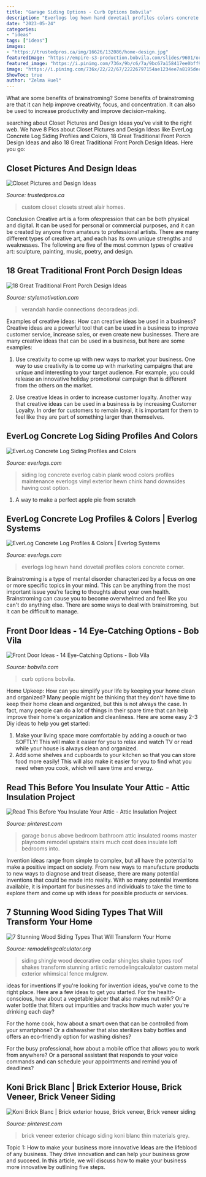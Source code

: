 ```yaml
---
title: "Garage Siding Options - Curb Options Bobvila"
description: "Everlogs log hewn hand dovetail profiles colors concrete corner"
date: "2023-05-24"
categories:
- "ideas"
tags: ["ideas"]
images:
- "https://trustedpros.ca/img/16626/132086/home-design.jpg"
featuredImage: "https://empire-s3-production.bobvila.com/slides/9601/original/red_door_slide_1.jpg?1536336429"
featured_image: "https://i.pinimg.com/736x/9b/c6/7a/9bc67a158417ee0bff9b7604038d4d0f--master-suite-above-garage-attic-above-garage.jpg"
image: "https://i.pinimg.com/736x/22/22/67/22226797154ae1234ee7a8195dec7b9e.jpg"
ShowToc: true
author: "Zelma Huel"
---
```



What are some benefits of brainstroming?
Some benefits of brainstroming are that it can help improve creativity, focus, and concentration. It can also be used to increase productivity and improve decision-making.

	

		
searching about Closet Pictures and Design Ideas you've visit to the right web. We have 8 Pics about Closet Pictures and Design Ideas like EverLog Concrete Log Siding Profiles and Colors, 18 Great Traditional Front Porch Design Ideas and also 18 Great Traditional Front Porch Design Ideas. Here you go:
		
    
## Closet Pictures And Design Ideas

<img loading=lazy src="https://trustedpros.ca/img/16626/132086/home-design.jpg" onerror="this.onerror=null;this.src='https://tse3.mm.bing.net/th?id=OIP.qLZ8_059KAM-mtik4m0xiQHaMb&amp;pid=15.1';" alt="Closet Pictures and Design Ideas">

_Source: trustedpros.ca_

>custom closet closets street alair homes. 

	

Conclusion
Creative art is a form ofexpression that can be both physical and digital. It can be used for personal or commercial purposes, and it can be created by anyone from amateurs to professional artists. There are many different types of creative art, and each has its own unique strengths and weaknesses. The following are five of the most common types of creative art: sculpture, painting, music, poetry, and design.

    
## 18 Great Traditional Front Porch Design Ideas

<img loading=lazy src="https://www.stylemotivation.com/wp-content/uploads/2013/11/19-Great-Traditional-Front-Porch-Design-Ideas-15.jpg" onerror="this.onerror=null;this.src='https://tse2.mm.bing.net/th?id=OIP.triQd40ZKwV1u8235fqkjgAAAA&amp;pid=15.1';" alt="18 Great Traditional Front Porch Design Ideas">

_Source: stylemotivation.com_

>verandah hardie connections decoradeas jodi. 

	

Examples of creative ideas: How can creative ideas be used in a business?
Creative ideas are a powerful tool that can be used in a business to improve customer service, increase sales, or even create new businesses. There are many creative ideas that can be used in a business, but here are some examples:
1. Use creativity to come up with new ways to market your business. One way to use creativity is to come up with marketing campaigns that are unique and interesting to your target audience. For example, you could release an innovative holiday promotional campaign that is different from the others on the market.

2. Use creative Ideas in order to increase customer loyalty. Another way that creative ideas can be used in a business is by increasing Customer Loyalty. In order for customers to remain loyal, it is important for them to feel like they are part of something larger than themselves.

    
## EverLog Concrete Log Siding Profiles And Colors

<img loading=lazy src="http://www.everlogs.com/wp-content/uploads/2015/05/10-Plank-3.jpg" onerror="this.onerror=null;this.src='https://tse4.mm.bing.net/th?id=OIP.SCd423_ET7M6uy4BciJgRAHaFj&amp;pid=15.1';" alt="EverLog Concrete Log Siding Profiles and Colors">

_Source: everlogs.com_

>siding log concrete everlog cabin plank wood colors profiles maintenance everlogs vinyl exterior hewn chink hand downsides having cost option. 

	

1. A way to make a perfect apple pie from scratch 

    
## EverLog Concrete Log Profiles &amp; Colors | Everlog Systems

<img loading=lazy src="http://www.everlogs.com/wp-content/uploads/2015/05/Hand-Hewn-Dovetail-Corner-4.jpg" onerror="this.onerror=null;this.src='https://tse3.mm.bing.net/th?id=OIP.cIev6HyXPNXgDU9Ru4QfzgHaFj&amp;pid=15.1';" alt="EverLog Concrete Log Profiles &amp; Colors | Everlog Systems">

_Source: everlogs.com_

>everlogs log hewn hand dovetail profiles colors concrete corner. 

	

Brainstroming is a type of mental disorder characterized by a focus on one or more specific topics in your mind. This can be anything from the most important issue you're facing to thoughts about your own health. Brainstroming can cause you to become overwhelmed and feel like you can't do anything else. There are some ways to deal with brainstroming, but it can be difficult to manage.

    
## Front Door Ideas - 14 Eye-Catching Options - Bob Vila

<img loading=lazy src="https://empire-s3-production.bobvila.com/slides/9601/original/red_door_slide_1.jpg?1536336429" onerror="this.onerror=null;this.src='https://tse1.mm.bing.net/th?id=OIP.svcd63ey5Njq8B9sIfkRtgHaJ5&amp;pid=15.1';" alt="Front Door Ideas - 14 Eye-Catching Options - Bob Vila">

_Source: bobvila.com_

>curb options bobvila. 

	

Home Upkeep: How can you simplify your life by keeping your home clean and organized?
Many people might be thinking that they don't have time to keep their home clean and organized, but this is not always the case. In fact, many people can do a lot of things in their spare time that can help improve their home's organization and cleanliness. Here are some easy 2-3 Diy ideas to help you get started: 
1. Make your living space more comfortable by adding a couch or two SOFTLY! This will make it easier for you to relax and watch TV or read while your house is always clean and organized. 
2. Add some shelves and cupboards to your kitchen so that you can store food more easily! This will also make it easier for you to find what you need when you cook, which will save time and energy. 

    
## Read This Before You Insulate Your Attic - Attic Insulation Project

<img loading=lazy src="https://i.pinimg.com/736x/9b/c6/7a/9bc67a158417ee0bff9b7604038d4d0f--master-suite-above-garage-attic-above-garage.jpg" onerror="this.onerror=null;this.src='https://tse2.mm.bing.net/th?id=OIP.zpFAFj_2vmWQtCOwxq0oOAHaJ6&amp;pid=15.1';" alt="Read This Before You Insulate Your Attic - Attic Insulation Project">

_Source: pinterest.com_

>garage bonus above bedroom bathroom attic insulated rooms master playroom remodel upstairs stairs much cost does insulate loft bedrooms into. 

	

Invention ideas range from simple to complex, but all have the potential to make a positive impact on society. From new ways to manufacture products to new ways to diagnose and treat disease, there are many potential inventions that could be made into reality. With so many potential inventions available, it is important for businesses and individuals to take the time to explore them and come up with ideas for possible products or services.

    
## 7 Stunning Wood Siding Types That Will Transform Your Home

<img loading=lazy src="http://www.remodelingcalculator.org/wp-content/uploads/Decorative-Wood-Shingle-Siding.jpg" onerror="this.onerror=null;this.src='https://tse3.mm.bing.net/th?id=OIP._ezqK3I9x8ZUMySrZNZGXAHaFj&amp;pid=15.1';" alt="7 Stunning Wood Siding Types That Will Transform Your Home">

_Source: remodelingcalculator.org_

>siding shingle wood decorative cedar shingles shake types roof shakes transform stunning artistic remodelingcalculator custom metal exterior whimsical fence mulgrew. 

	

ideas for inventions
If you're looking for invention ideas, you've come to the right place. Here are a few ideas to get you started.
For the health-conscious, how about a vegetable juicer that also makes nut milk? Or a water bottle that filters out impurities and tracks how much water you're drinking each day?

For the home cook, how about a smart oven that can be controlled from your smartphone? Or a dishwasher that also sterilizes baby bottles and offers an eco-friendly option for washing dishes?

For the busy professional, how about a mobile office that allows you to work from anywhere? Or a personal assistant that responds to your voice commands and can schedule your appointments and remind you of deadlines?

    
## Koni Brick Blanc | Brick Exterior House, Brick Veneer, Brick Veneer Siding

<img loading=lazy src="https://i.pinimg.com/736x/22/22/67/22226797154ae1234ee7a8195dec7b9e.jpg" onerror="this.onerror=null;this.src='https://tse4.mm.bing.net/th?id=OIP.eIJRUBhzJvMHYsLmHyRLAwHaJ3&amp;pid=15.1';" alt="Koni Brick Blanc | Brick exterior house, Brick veneer, Brick veneer siding">

_Source: pinterest.com_

>brick veneer exterior chicago siding koni blanc thin materials grey. 

	

Topic 1: How to make your business more innovative
Ideas are the lifeblood of any business. They drive innovation and can help your business grow and succeed. In this article, we will discuss how to make your business more innovative by outlining five steps.

